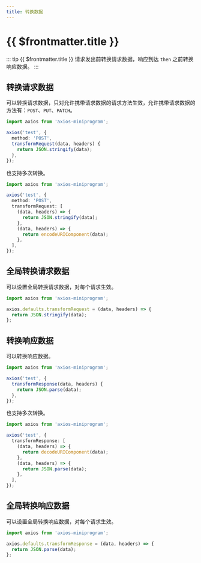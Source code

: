 ```yaml
---
title: 转换数据
---
```


# {{ $frontmatter.title }}

::: tip {{ $frontmatter.title }}
请求发出前转换请求数据，响应到达 `then` 之前转换响应数据。
:::

## 转换请求数据

可以转换请求数据，只对允许携带请求数据的请求方法生效，允许携带请求数据的方法有：`POST`、`PUT`、`PATCH`。

```ts
import axios from 'axios-miniprogram';

axios('test', {
  method: 'POST',
  transformRequest(data, headers) {
    return JSON.stringify(data);
  },
});
```

也支持多次转换。

```ts
import axios from 'axios-miniprogram';

axios('test', {
  method: 'POST',
  transformRequest: [
    (data, headers) => {
      return JSON.stringify(data);
    },
    (data, headers) => {
      return encodeURIComponent(data);
    },
  ],
});
```

## 全局转换请求数据

可以设置全局转换请求数据，对每个请求生效。

```ts
import axios from 'axios-miniprogram';

axios.defaults.transformRequest = (data, headers) => {
  return JSON.stringify(data);
};
```

## 转换响应数据

可以转换响应数据。

```ts
import axios from 'axios-miniprogram';

axios('test', {
  transformResponse(data, headers) {
    return JSON.parse(data);
  },
});
```

也支持多次转换。

```ts
import axios from 'axios-miniprogram';

axios('test', {
  transformResponse: [
    (data, headers) => {
      return decodeURIComponent(data);
    },
    (data, headers) => {
      return JSON.parse(data);
    },
  ],
});
```

## 全局转换响应数据

可以设置全局转换响应数据，对每个请求生效。

```ts
import axios from 'axios-miniprogram';

axios.defaults.transformResponse = (data, headers) => {
  return JSON.parse(data);
};
```
